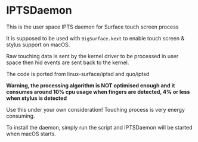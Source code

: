 # IPTSDaemon
This is the user space IPTS daemon for Surface touch screen process

It is supposed to be used with `BigSurface.kext` to enable touch screen & stylus support on macOS.

Raw touching data is sent by the kernel driver to be processed in user space then hid events are sent back to the kernel.

The code is ported from linux-surface/iptsd and quo/iptsd

**Warning, the processing algorithm is NOT optimised enough and it consumes around 10% cpu usage when fingers are detected, 4% or less when stylus is detected**

Use this under your own consideration! Touching process is very energy consuming.

To install the daemon, simply run the script and IPTSDaemon will be started when macOS starts.
